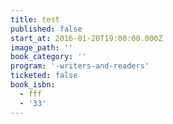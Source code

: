 ```yaml
---
title: test
published: false
start_at: 2016-01-20T19:00:00.000Z
image_path: ''
book_category: ''
program: '-writers-and-readers'
ticketed: false
book_isbn:
  - fff
  - '33'
---
```


